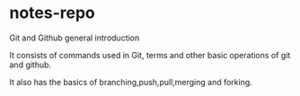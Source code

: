 # notes-repo
Git and Github general introduction

It consists of commands used in Git, terms and other basic operations of git and github.

It also has the basics of branching,push,pull,merging and forking.
